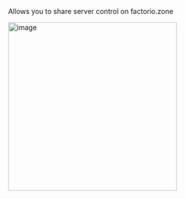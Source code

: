 Allows you to share server control on factorio.zone

<img width="344" alt="image" src="https://github.com/user-attachments/assets/77e59fc5-2a39-4085-baa3-5f01f54fc12f">
